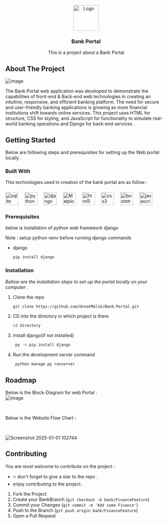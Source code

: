 
<br/>
<div align="center">
<a href="https://github.com/ShaanCoding/ReadME-Generator">
<img src="https://clipartcraft.com/images/bank-logo-icon-9.png" alt="Logo" width="80" height="80">
</a>
<h3 align="center">Bank Portal</h3>
<p align="center">
This is a project about a Bank Portal 


  


</p>
</div>

## About The Project
![image](https://github.com/user-attachments/assets/185b3dd5-b00f-4752-af9d-9522061d5d83)




The Bank Portal web application was developed to demonstrate the capabilities of front-end & Back-end
web technologies in creating an intuitive, responsive, and efficient banking platform. The need
for secure and user-friendly banking applications is growing as more financial institutions shift
towards online services. This project uses HTML for structure, CSS for styling, and JavaScript
for functionality to simulate real-world banking operations and Django for back-end services .
## Getting Started

Below are following steps and prerequisites for setting up the Web portal locally .
### Built With

This technologies used in creation of the bank portal are as follow : 

<div align="right">
</div>

###

<div align="left">
  <img src="https://cdn.simpleicons.org/sqlite/003B57" height="40" alt="sqlite logo"  />
  <img width="12" />
  <img src="https://skillicons.dev/icons?i=py" height="40" alt="python logo"  />
  <img width="12" />
  <img src="https://skillicons.dev/icons?i=django" height="40" alt="django logo"  />
  <img width="12" />
  <img src="https://avatars.githubusercontent.com/u/215947?s=200&v=4" height="40" alt="Matplotlib"/>
  <img width="12" />
  <img src="https://skillicons.dev/icons?i=html" height="40" alt="html5 logo"  />
  <img width="12" />
  <img src="https://skillicons.dev/icons?i=css" height="40" alt="css3 logo"  />
  <img width="12" />
  <img src="https://skillicons.dev/icons?i=bootstrap" height="40" alt="bootstrap logo"  />
  <img width="12" />
  <img src="https://skillicons.dev/icons?i=js" height="40" alt="javascript logo"  />
</div>

###

### Prerequisites

below is installation of python web framework django 

Note : setup python venv before running django commands

- django
  ```sh
  pip install django
  ```
### Installation

_Bellow are the installation steps to set-up the portal locally on your computer ._

1. Clone the repo
   ```sh
   git clone https://github.com/UnnatMalik/Bank-Portal.git
   ```
2. CD into the directory in which project is there 
   ```sh
   cd directory
   ```
3. install django(if not installed)
   ```sh
    py -m pip install django 
   ```
4. Run the development server command
   ```sh
    python manage.py runserver
   ```
## Roadmap

Below is the Block-Diagram for web Portal : 
<br>
![image](https://github.com/user-attachments/assets/2248500d-9fc2-48d9-8d2d-9a40f582e03c)


<br>

Below is the Website Flow Chart : 

<br> 

![Screenshot 2025-01-01 102744](https://github.com/user-attachments/assets/238ab1f9-c015-4f66-a889-954842058c4b)



 
## Contributing

You are most welcome to contribute on the project : <br>
- ⭐ don't forget to give a star to the repo . 
-  enjoy contributing to the project .  

1. Fork the Project
2. Create your BankBranch (`git checkout -b bank/FinanceFeature`)
3. Commit your Changes (`git commit -m 'Add some Finance'`)
4. Push to the Branch (`git push origin bank/FinanceFeature`)
5. Open a Pull Request
